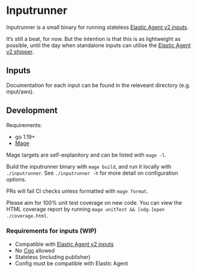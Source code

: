 # Inputrunner

Inputrunner is a small binary for running stateless [Elastic Agent v2 inputs](https://github.com/elastic/elastic-agent-inputs/issues/1).

It’s still a beat, for now.
But the intention is that this is as lightweight as possible, until the day when standalone inputs can utilise the [Elastic Agent v2 shipper](https://github.com/elastic/elastic-agent-shipper).

## Inputs

Documentation for each input can be found in the releveant directory (e.g. input/aws).

## Development

Requirements:
- go 1.19+
- [Mage](https://magefile.org/)

Mage targets are self-explanitory and can be listed with `mage -l`.

Build the inputrunner binary with `mage build`, and run it locally with `./inputrunner`.
See `./inputrunner -h` for more detail on configuration options.

PRs will fail CI checks unless formatted with `mage format`.

Please aim for 100% unit test coverage on new code.
You can view the HTML coverage report by running `mage unitTest && [xdg-]open ./coverage.html`.

### Requirements for inputs (WIP)

- Compatible with [Elastic Agent v2 inputs](https://github.com/elastic/elastic-agent-inputs/issues/1)
- No [Cgo](https://pkg.go.dev/cmd/cgo) allowed
- Stateless (including publisher)
- Config must be compatible with Elastic Agent
